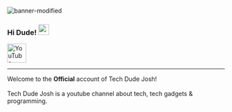 ![banner-modified](https://user-images.githubusercontent.com/102958519/163769996-2cd5668a-273d-4e0c-9e64-1f7c54e93740.png)


### Hi Dude! <img src="https://media.giphy.com/media/hvRJCLFzcasrR4ia7z/giphy.gif" width="25px">
  <a href="https://www.youtube.com/channel/UCaOfcXVQxTXlK-aqB4rUv_w">
   <img alt="YouTube" width="44" title="YouTube" src="https://raw.githubusercontent.com/joshj20/joshj20/main/371907120_YOUTUBE_ICON_TRANSPARENT_1080.gif">
</a>
<hr>
Welcome to the <strong><strong>Official</strong></strong> account of Tech Dude Josh!
<br><br>
Tech Dude Josh is a youtube channel about tech, tech gadgets & programming.

